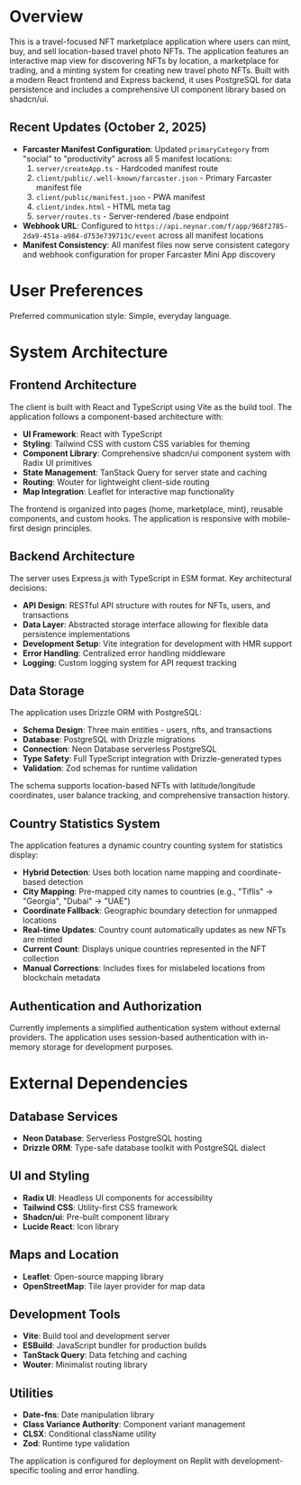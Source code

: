# Overview

This is a travel-focused NFT marketplace application where users can mint, buy, and sell location-based travel photo NFTs. The application features an interactive map view for discovering NFTs by location, a marketplace for trading, and a minting system for creating new travel photo NFTs. Built with a modern React frontend and Express backend, it uses PostgreSQL for data persistence and includes a comprehensive UI component library based on shadcn/ui.

## Recent Updates (October 2, 2025)

- **Farcaster Manifest Configuration**: Updated `primaryCategory` from "social" to "productivity" across all 5 manifest locations:
  1. `server/createApp.ts` - Hardcoded manifest route
  2. `client/public/.well-known/farcaster.json` - Primary Farcaster manifest file
  3. `client/public/manifest.json` - PWA manifest
  4. `client/index.html` - HTML meta tag
  5. `server/routes.ts` - Server-rendered /base endpoint
- **Webhook URL**: Configured to `https://api.neynar.com/f/app/968f2785-2da9-451a-a984-d753e739713c/event` across all manifest locations
- **Manifest Consistency**: All manifest files now serve consistent category and webhook configuration for proper Farcaster Mini App discovery

# User Preferences

Preferred communication style: Simple, everyday language.

# System Architecture

## Frontend Architecture

The client is built with React and TypeScript using Vite as the build tool. The application follows a component-based architecture with:

- **UI Framework**: React with TypeScript
- **Styling**: Tailwind CSS with custom CSS variables for theming
- **Component Library**: Comprehensive shadcn/ui component system with Radix UI primitives
- **State Management**: TanStack Query for server state and caching
- **Routing**: Wouter for lightweight client-side routing
- **Map Integration**: Leaflet for interactive map functionality

The frontend is organized into pages (home, marketplace, mint), reusable components, and custom hooks. The application is responsive with mobile-first design principles.

## Backend Architecture

The server uses Express.js with TypeScript in ESM format. Key architectural decisions:

- **API Design**: RESTful API structure with routes for NFTs, users, and transactions
- **Data Layer**: Abstracted storage interface allowing for flexible data persistence implementations
- **Development Setup**: Vite integration for development with HMR support
- **Error Handling**: Centralized error handling middleware
- **Logging**: Custom logging system for API request tracking

## Data Storage

The application uses Drizzle ORM with PostgreSQL:

- **Schema Design**: Three main entities - users, nfts, and transactions
- **Database**: PostgreSQL with Drizzle migrations
- **Connection**: Neon Database serverless PostgreSQL
- **Type Safety**: Full TypeScript integration with Drizzle-generated types
- **Validation**: Zod schemas for runtime validation

The schema supports location-based NFTs with latitude/longitude coordinates, user balance tracking, and comprehensive transaction history.

## Country Statistics System

The application features a dynamic country counting system for statistics display:

- **Hybrid Detection**: Uses both location name mapping and coordinate-based detection
- **City Mapping**: Pre-mapped city names to countries (e.g., "Tiflis" → "Georgia", "Dubai" → "UAE")
- **Coordinate Fallback**: Geographic boundary detection for unmapped locations
- **Real-time Updates**: Country count automatically updates as new NFTs are minted
- **Current Count**: Displays unique countries represented in the NFT collection
- **Manual Corrections**: Includes fixes for mislabeled locations from blockchain metadata

## Authentication and Authorization

Currently implements a simplified authentication system without external providers. The application uses session-based authentication with in-memory storage for development purposes.

# External Dependencies

## Database Services
- **Neon Database**: Serverless PostgreSQL hosting
- **Drizzle ORM**: Type-safe database toolkit with PostgreSQL dialect

## UI and Styling
- **Radix UI**: Headless UI components for accessibility
- **Tailwind CSS**: Utility-first CSS framework
- **Shadcn/ui**: Pre-built component library
- **Lucide React**: Icon library

## Maps and Location
- **Leaflet**: Open-source mapping library
- **OpenStreetMap**: Tile layer provider for map data

## Development Tools
- **Vite**: Build tool and development server
- **ESBuild**: JavaScript bundler for production builds
- **TanStack Query**: Data fetching and caching
- **Wouter**: Minimalist routing library

## Utilities
- **Date-fns**: Date manipulation library
- **Class Variance Authority**: Component variant management
- **CLSX**: Conditional className utility
- **Zod**: Runtime type validation

The application is configured for deployment on Replit with development-specific tooling and error handling.